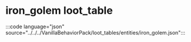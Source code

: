 # iron_golem loot_table
 
:::code language="json" source="../../../VanillaBehaviorPack/loot_tables/entities/iron_golem.json":::
